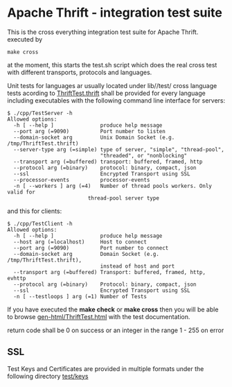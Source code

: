 # Apache Thrift - integration test suite

This is the cross everything integration test suite for Apache Thrift.
executed by

    make cross

at the moment, this starts the test.sh script which does the real cross test
with different transports, protocols and languages.

Unit tests for languages ar usually located under lib/<lang>/test/
cross language tests acording to [ThriftTest.thrift](ThriftTest.thrift) shall be
provided for every language including executables with the following command
line interface for servers:

    $ ./cpp/TestServer -h
    Allowed options:
      -h [ --help ]               produce help message
      --port arg (=9090)          Port number to listen
      --domain-socket arg         Unix Domain Socket (e.g. /tmp/ThriftTest.thrift)
      --server-type arg (=simple) type of server, "simple", "thread-pool", 
                                  "threaded", or "nonblocking"
      --transport arg (=buffered) transport: buffered, framed, http
      --protocol arg (=binary)    protocol: binary, compact, json
      --ssl                       Encrypted Transport using SSL
      --processor-events          processor-events
      -n [ --workers ] arg (=4)   Number of thread pools workers. Only valid for 
                              thread-pool server type

and this for clients:

    $ ./cpp/TestClient -h
    Allowed options:
      -h [ --help ]               produce help message
      --host arg (=localhost)     Host to connect
      --port arg (=9090)          Port number to connect
      --domain-socket arg         Domain Socket (e.g. /tmp/ThriftTest.thrift), 
                                  instead of host and port
      --transport arg (=buffered) Transport: buffered, framed, http, evhttp
      --protocol arg (=binary)    Protocol: binary, compact, json
      --ssl                       Encrypted Transport using SSL
      -n [ --testloops ] arg (=1) Number of Tests

If you have executed the **make check** or **make cross** then you will be able to browse
[gen-html/ThriftTest.html](gen-html/ThriftTest.html) with the test documentation.

return code shall be 0 on success or an integer in the range 1 - 255 on error

## SSL
Test Keys and Certificates are provided in multiple formats under the following
directory [test/keys](test/keys)


